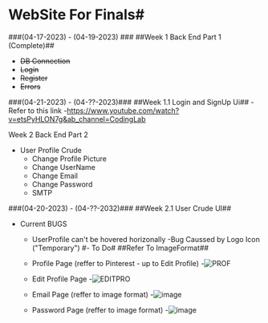 # WebSite For Finals#
###(04-17-2023) - (04-19-2023) ###
##Week 1 Back End Part 1 (Complete)##
  - ~~DB Connection~~
  - ~~Login~~
  - ~~Register~~
  - ~~Errors~~

###(04-21-2023) - (04-??-2023)###
##Week 1.1 Login and SignUp Ui##
-Refer to this link
  -https://www.youtube.com/watch?v=etsPyHLON7g&ab_channel=CodingLab

Week 2 Back End Part 2
- User Profile Crude
  - Change Profile Picture
  - Change UserName
  - Change Email
  - Change Password
  - SMTP

###(04-20-2023) - (04-??-2032)###
##Week 2.1 User Crude UI##
- Current BUGS
  - UserProfile can't be hovered horizonally
    -Bug Caussed by Logo Icon ("Temporary")
#- To Do#
##Refer To ImageFormat##
  - Profile Page (reffer to Pinterest - up to Edit Profile)
    -![PROF](https://user-images.githubusercontent.com/95122978/233504114-a14b477a-2cae-4f1a-86e4-4a46841d55cf.png)
    
  - Edit Profile Page 
    -![EDITPRO](https://user-images.githubusercontent.com/95122978/233504126-0f5d6812-63a0-48bd-a70a-26488ac1a2d1.png)

  - Email Page (reffer to image format)
    -![image](https://user-images.githubusercontent.com/95122978/233497692-7269a262-ac7c-434d-b4d7-5214d05f7f1e.png)
  
  - Password Page (reffer to image format)
    -![image](https://user-images.githubusercontent.com/95122978/233501582-70d35be7-b4e8-44c4-98d2-357cc75b1aad.png)


  
